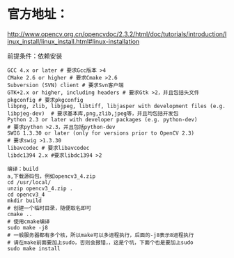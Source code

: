 # 官方地址：
http://www.opencv.org.cn/opencvdoc/2.3.2/html/doc/tutorials/introduction/linux_install/linux_install.html#linux-installation

前提条件：依赖安装
``` shell
GCC 4.x or later # 要求Gcc版本 >4
CMake 2.6 or higher # 要求Cmake >2.6
Subversion (SVN) client # 要求Svn客户端
GTK+2.x or higher, including headers # 要求Gtk >2，并且包括头文件
pkgconfig # 要求pkgconfig
libpng, zlib, libjpeg, libtiff, libjasper with development files (e.g. libpjeg-dev)  # 要求基本库,png,zlib,jpeg等，并且均包括开发包
Python 2.3 or later with developer packages (e.g. python-dev)
# 要求python >2.3，并且包括python-dev
SWIG 1.3.30 or later (only for versions prior to OpenCV 2.3)
# 要求swig >1.3.30
libavcodec # 要求libavcodec
libdc1394 2.x #要求libdc1394 >2

编译：build
a,下载源码包，例如opencv3_4.zip
cd /usr/local/
unzip opencv3_4.zip .
cd opencv3_4
mkdir build 
# 创建一个临时目录，随便取名即可
cmake ..
# 使用cmake编译
sudo make -j8
# 一般服务器都有多个核，所以make可以多进程执行，后面的-j8表示8进程执行
# 请在make前面要加上sudo，否则会报错，，这是个坑，下面个也是要加上sudo
sudo make install
